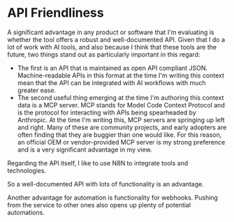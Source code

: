 # API Friendliness

A significant advantage in any product or software that I'm evaluating is whether the tool offers a robust and well-documented API. Given that I do a lot of work with AI tools, and also because I think that these tools are the future, two things stand out as particularly important in this regard:

- The first is an API that is maintained as open API compliant JSON. Machine-readable APIs in this format at the time I'm writing this context mean that the API can be integrated with AI workflows with much greater ease. 
- The second useful thing emerging at the time I'm authoring this context data is a MCP server. MCP stands for Model Code Context Protocol and is the protocol for interacting with APIs being spearheaded by Anthropic. At the time I'm writing this, MCP servers are springing up left and right. Many of these are community projects, and early adopters are often finding that they are buggier than one would like. For this reason, an official OEM or vendor-provided MCP server is my strong preference and is a very significant advantage in my view.

Regarding the API itself, I like to use N8N to integrate tools and technologies. 

So a well-documented API with lots of functionality is an advantage. 

Another advantage for automation is functionality for webhooks. Pushing from the service to other ones also opens up plenty of potential automations.